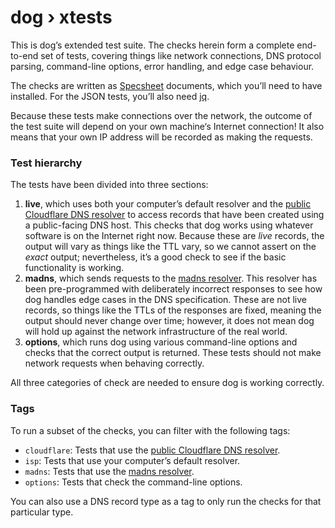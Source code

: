 # dog › xtests

This is dog’s extended test suite. The checks herein form a complete end-to-end set of tests, covering things like network connections, DNS protocol parsing, command-line options, error handling, and edge case behaviour.

The checks are written as [Specsheet] documents, which you’ll need to have installed. For the JSON tests, you’ll also need [jq].

Because these tests make connections over the network, the outcome of the test suite will depend on your own machine‘s Internet connection! It also means that your own IP address will be recorded as making the requests.


### Test hierarchy

The tests have been divided into three sections:

1. **live**, which uses both your computer’s default resolver and the [public Cloudflare DNS resolver] to access records that have been created using a public-facing DNS host. This checks that dog works using whatever software is on the Internet right now. Because these are _live_ records, the output will vary as things like the TTL vary, so we cannot assert on the _exact_ output; nevertheless, it’s a good check to see if the basic functionality is working.
2. **madns**, which sends requests to the [madns resolver]. This resolver has been pre-programmed with deliberately incorrect responses to see how dog handles edge cases in the DNS specification. These are not live records, so things like the TTLs of the responses are fixed, meaning the output should never change over time; however, it does not mean dog will hold up against the network infrastructure of the real world.
3. **options**, which runs dog using various command-line options and checks that the correct output is returned. These tests should not make network requests when behaving correctly.

All three categories of check are needed to ensure dog is working correctly.


### Tags

To run a subset of the checks, you can filter with the following tags:

- `cloudflare`: Tests that use the [public Cloudflare DNS resolver].
- `isp`: Tests that use your computer’s default resolver.
- `madns`: Tests that use the [madns resolver].
- `options`: Tests that check the command-line options.

You can also use a DNS record type as a tag to only run the checks for that particular type.

[Specsheet]: https://specsheet.software/
[jq]: https://stedolan.github.io/jq/
[public Cloudflare DNS resolver]: https://developers.cloudflare.com/1.1.1.1/
[madns resolver]: https://madns.binarystar.systems/
